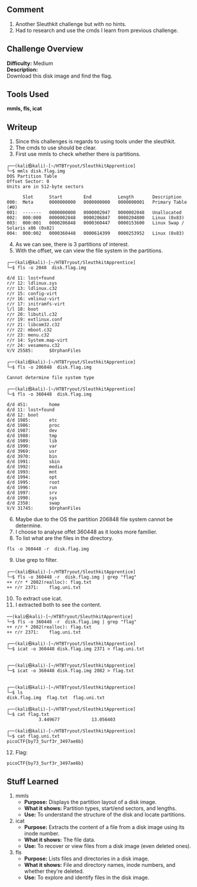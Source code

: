 ## Comment  
1. Another Sleuthkit challenge but with no hints.  
2. Had to research and use the cmds I learn from previous challenge.  

## Challenge Overview  
**Difficulty:** Medium  
**Description:**  
Download this disk image and find the flag.
## Tools Used  
**mmls, fls, icat** 

## Writeup  
1. Since this challenges is regards to using tools under the sleuthkit.
2. The cmds to use should be clear.  
3. First use mmls to check whether there is partitions.  

```
┌──(kali㉿kali)-[~/HTBTryout/SleuthkitApprentice]
└─$ mmls disk.flag.img
DOS Partition Table
Offset Sector: 0
Units are in 512-byte sectors

      Slot      Start        End          Length       Description
000:  Meta      0000000000   0000000000   0000000001   Primary Table (#0)
001:  -------   0000000000   0000002047   0000002048   Unallocated
002:  000:000   0000002048   0000206847   0000204800   Linux (0x83)
003:  000:001   0000206848   0000360447   0000153600   Linux Swap / Solaris x86 (0x82)
004:  000:002   0000360448   0000614399   0000253952   Linux (0x83)
```
4. As we can see, there is 3 partitions of interest.  
5. With the offset, we can view the file system in the partitions.
```
┌──(kali㉿kali)-[~/HTBTryout/SleuthkitApprentice]
└─$ fls -o 2048  disk.flag.img              

d/d 11: lost+found
r/r 12: ldlinux.sys
r/r 13: ldlinux.c32
r/r 15: config-virt
r/r 16: vmlinuz-virt
r/r 17: initramfs-virt
l/l 18: boot
r/r 20: libutil.c32
r/r 19: extlinux.conf
r/r 21: libcom32.c32
r/r 22: mboot.c32
r/r 23: menu.c32
r/r 14: System.map-virt
r/r 24: vesamenu.c32
V/V 25585:      $OrphanFiles

┌──(kali㉿kali)-[~/HTBTryout/SleuthkitApprentice]
└─$ fls -o 206848  disk.flag.img

Cannot determine file system type

┌──(kali㉿kali)-[~/HTBTryout/SleuthkitApprentice]
└─$ fls -o 360448  disk.flag.img 

d/d 451:        home
d/d 11: lost+found
d/d 12: boot
d/d 1985:       etc
d/d 1986:       proc
d/d 1987:       dev
d/d 1988:       tmp
d/d 1989:       lib
d/d 1990:       var
d/d 3969:       usr
d/d 3970:       bin
d/d 1991:       sbin
d/d 1992:       media
d/d 1993:       mnt
d/d 1994:       opt
d/d 1995:       root
d/d 1996:       run
d/d 1997:       srv
d/d 1998:       sys
d/d 2358:       swap
V/V 31745:      $OrphanFiles
```
6. Maybe due to the OS the partition 206848 file system cannot be determine.
7. I choose to analyse offet 360448 as it looks more familier.
8. To list what are the files in the directory.
```
fls -o 360448 -r  disk.flag.img
```
9. Use grep to filter.
```
┌──(kali㉿kali)-[~/HTBTryout/SleuthkitApprentice]
└─$ fls -o 360448 -r  disk.flag.img | grep "flag"
++ r/r * 2082(realloc): flag.txt
++ r/r 2371:    flag.uni.txt
```
10. To extract use icat.
11. I extracted both to see the content.
```
──(kali㉿kali)-[~/HTBTryout/SleuthkitApprentice]
└─$ fls -o 360448 -r  disk.flag.img | grep "flag"
++ r/r * 2082(realloc): flag.txt
++ r/r 2371:    flag.uni.txt
                                                                                                                                                                                                                                            
┌──(kali㉿kali)-[~/HTBTryout/SleuthkitApprentice]
└─$ icat -o 360448 disk.flag.img 2371 > flag.uni.txt

                                                                                                                                                                                                                                            
┌──(kali㉿kali)-[~/HTBTryout/SleuthkitApprentice]
└─$ icat -o 360448 disk.flag.img 2082 > flag.txt 

                                                                                                                                                                                                                                            
┌──(kali㉿kali)-[~/HTBTryout/SleuthkitApprentice]
└─$ ls
disk.flag.img  flag.txt  flag.uni.txt
                                                                                                                                                                                                                                            
┌──(kali㉿kali)-[~/HTBTryout/SleuthkitApprentice]
└─$ cat flag.txt    
            3.449677            13.056403
                                                                                                                                                                                                                                            
┌──(kali㉿kali)-[~/HTBTryout/SleuthkitApprentice]
└─$ cat flag.uni.txt                             
picoCTF{by73_5urf3r_3497ae6b}
```
12. Flag:
```
picoCTF{by73_5urf3r_3497ae6b}

```

## Stuff Learned  
1. mmls
    - **Purpose:** Displays the partition layout of a disk image.
    - **What it shows:** Partition types, start/end sectors, and lengths.
    - **Use:** To understand the structure of the disk and locate partitions.
2. icat
    - **Purpose:** Extracts the content of a file from a disk image using its inode number.
    - **What it shows:** The file data.
    - **Use:** To recover or view files from a disk image (even deleted ones).
3. fls
    - **Purpose:** Lists files and directories in a disk image.
    - **What it shows:** File and directory names, inode numbers, and whether they’re deleted.
    - **Use:** To explore and identify files in the disk image.



